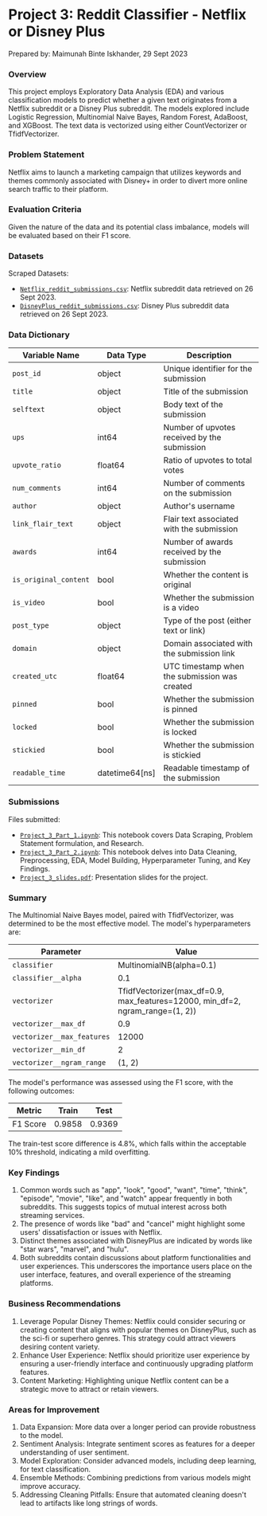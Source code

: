 # Project 3: Reddit Classifier - Netflix or Disney Plus

Prepared by: Maimunah Binte Iskhander, 29 Sept 2023

### Overview

This project employs Exploratory Data Analysis (EDA) and various classification models to predict whether a given text originates from a Netflix subreddit or a Disney Plus subreddit. The models explored include Logistic Regression, Multinomial Naive Bayes, Random Forest, AdaBoost, and XGBoost. The text data is vectorized using either CountVectorizer or TfidfVectorizer.

### Problem Statement

Netflix aims to launch a marketing campaign that utilizes keywords and themes commonly associated with Disney+ in order to divert more online search traffic to their platform.

### Evaluation Criteria

Given the nature of the data and its potential class imbalance, models will be evaluated based on their F1 score.

### Datasets

Scraped Datasets: 
* [`Netflix_reddit_submissions.csv`](./datasets/Netflix_reddit_submissions.csv): Netflix subreddit data retrieved on 26 Sept 2023.
* [`DisneyPlus_reddit_submissions.csv`](./dataset/DisneyPlus_reddit_submissions.csv): Disney Plus subreddit data retrieved on 26 Sept 2023.

### Data Dictionary

| Variable Name         | Data Type           | Description                                   |
|-----------------------|---------------------|-----------------------------------------------|
| `post_id`             | object              | Unique identifier for the submission          |
| `title`               | object              | Title of the submission                       |
| `selftext`            | object              | Body text of the submission                   |
| `ups`                 | int64               | Number of upvotes received by the submission  |
| `upvote_ratio`        | float64             | Ratio of upvotes to total votes               |
| `num_comments`        | int64               | Number of comments on the submission          |
| `author`              | object              | Author's username                             |
| `link_flair_text`     | object              | Flair text associated with the submission     |
| `awards`              | int64               | Number of awards received by the submission   |
| `is_original_content` | bool                | Whether the content is original               |
| `is_video`            | bool                | Whether the submission is a video             |
| `post_type`           | object              | Type of the post (either text or link)        |
| `domain`              | object              | Domain associated with the submission link    |
| `created_utc`         | float64             | UTC timestamp when the submission was created |
| `pinned`              | bool                | Whether the submission is pinned              |
| `locked`              | bool                | Whether the submission is locked              |
| `stickied`            | bool                | Whether the submission is stickied            |
| `readable_time`       | datetime64[ns]      | Readable timestamp of the submission           |


### Submissions
Files submitted: 
* [`Project_3_Part_1.ipynb`](./code/Project_3_Part_1.ipynb): This notebook covers Data Scraping, Problem Statement formulation, and Research.
* [`Project_3_Part_2.ipynb`](./code/Project_3_Part_2.ipynb): This notebook delves into Data Cleaning, Preprocessing, EDA, Model Building, Hyperparameter Tuning, and Key Findings.
* [`Project_3_slides.pdf`](./slides/Project_3_slides.pdf): Presentation slides for the project.

### Summary
The Multinomial Naive Bayes model, paired with TfidfVectorizer, was determined to be the most effective model. The model's hyperparameters are:

| Parameter                    | Value                                                      |
|------------------------------|------------------------------------------------------------|
| `classifier`                 | MultinomialNB(alpha=0.1)                                   |
| `classifier__alpha`          | 0.1                                                        |
| `vectorizer`                 | TfidfVectorizer(max_df=0.9, max_features=12000, min_df=2, ngram_range=(1, 2)) |
| `vectorizer__max_df`         | 0.9                                                        |
| `vectorizer__max_features`   | 12000                                                      |
| `vectorizer__min_df`         | 2                                                          |
| `vectorizer__ngram_range`    | (1, 2)                                                     |

The model's performance was assessed using the F1 score, with the following outcomes:


|Metric    |Train     |Test      |
|:--------:|:--------:|:--------:|
|F1 Score  |0.9858	  |0.9369    |


The train-test score difference is 4.8%, which falls within the acceptable 10% threshold, indicating a mild overfitting.

### Key Findings

1. Common words such as "app", "look", "good", "want", "time", "think", "episode", "movie", "like", and "watch" appear frequently in both subreddits. This suggests topics of mutual interest across both streaming services.
2. The presence of words like "bad" and "cancel" might highlight some users' dissatisfaction or issues with Netflix.
3. Distinct themes associated with DisneyPlus are indicated by words like "star wars", "marvel", and "hulu".
4. Both subreddits contain discussions about platform functionalities and user experiences. This underscores the importance users place on the user interface, features, and overall experience of the streaming platforms.

### Business Recommendations

1. Leverage Popular Disney Themes: Netflix could consider securing or creating content that aligns with popular themes on DisneyPlus, such as the sci-fi or superhero genres. This strategy could attract viewers desiring content variety.
2. Enhance User Experience: Netflix should prioritize user experience by ensuring a user-friendly interface and continuously upgrading platform features.
3. Content Marketing: Highlighting unique Netflix content can be a strategic move to attract or retain viewers.

### Areas for Improvement

1. Data Expansion: More data over a longer period can provide robustness to the model.
2. Sentiment Analysis: Integrate sentiment scores as features for a deeper understanding of user sentiment.
3. Model Exploration: Consider advanced models, including deep learning, for text classification.
4. Ensemble Methods: Combining predictions from various models might improve accuracy.
5. Addressing Cleaning Pitfalls: Ensure that automated cleaning doesn't lead to artifacts like long strings of words.


